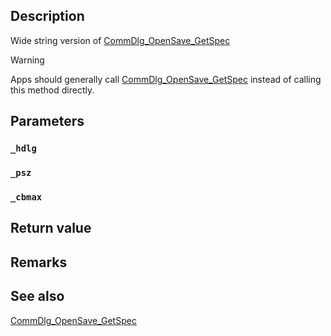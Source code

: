 ## Description

Wide string version of [CommDlg_OpenSave_GetSpec](https://docs.microsoft.com/windows/win32/dlgbox/cdm-getspec)

> [!WARNING]
> Apps should generally call [CommDlg_OpenSave_GetSpec](https://docs.microsoft.com/windows/win32/dlgbox/cdm-getspec) instead of calling this method directly.

## Parameters

### `_hdlg`

### `_psz`

### `_cbmax`

## Return value

## Remarks

## See also

[CommDlg_OpenSave_GetSpec](https://docs.microsoft.com/windows/win32/dlgbox/cdm-getspec)